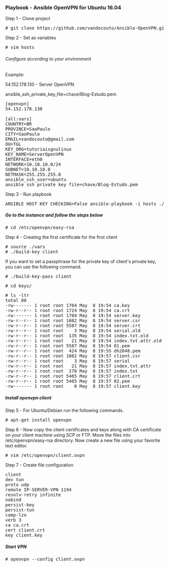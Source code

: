 ### Playbook - Ansible OpenVPN for Ubuntu 16.04

Step 1 - Clone project 

<pre>
# git clone https://github.com/vandocouto/Ansible-OpenVPN.git
</pre>

Step 2 - Set as variables

<pre>
# vim hosts
</pre>

###### Configure according to your environment

Example: 

54.152.178.130 - Server OpenVPN

ansible_ssh_private_key_file=chave/Blog-Estudo.pem


<pre>
[openvpn]
54.152.178.130

[all:vars]
COUNTRY=BR
PROVINCE=SaoPaulo
CITY=SaoPaulo
EMAIL=vandocouto@gmail.com
OU=TGL
KEY_ORG=tutoriaisgnulinux
KEY_NAME=ServerOpenVPN
INTERFACE=eth0
NETWORK=10.10.10.0/24
SUBNET=10.10.10.0
NETMASK=255.255.255.0
ansible_ssh_user=ubuntu
ansible_ssh_private_key_file=chave/Blog-Estudo.pem
</pre>

Step 3 - Run playbook
<pre>
ANSIBLE_HOST_KEY_CHECKING=False ansible-playbook -i hosts ./tasks/main.yml
</pre>

##### Go to the instance and follow the steps below

<pre>
# cd /etc/openvpn/easy-rsa
</pre>

Step 4 - Creating the first certificate for the first client

<pre>
# source ./vars
# ./build-key client
</pre>

If you want to set a passphrase for the private key of client's private key, you can use the following command.

<pre>
# ./build-key-pass client
</pre>
<pre>
# cd keys/
</pre>

<pre>
# ls -ltr
total 80
-rw------- 1 root root 1704 May  8 19:54 ca.key
-rw-r--r-- 1 root root 1724 May  8 19:54 ca.crt
-rw------- 1 root root 1704 May  8 19:54 server.key
-rw-r--r-- 1 root root 1082 May  8 19:54 server.csr
-rw-r--r-- 1 root root 5587 May  8 19:54 server.crt
-rw-r--r-- 1 root root    3 May  8 19:54 serial.old
-rw-r--r-- 1 root root  135 May  8 19:54 index.txt.old
-rw-r--r-- 1 root root   21 May  8 19:54 index.txt.attr.old
-rw-r--r-- 1 root root 5587 May  8 19:54 01.pem
-rw-r--r-- 1 root root  424 May  8 19:55 dh2048.pem
-rw-r--r-- 1 root root 1082 May  8 19:57 client.csr
-rw-r--r-- 1 root root    3 May  8 19:57 serial
-rw-r--r-- 1 root root   21 May  8 19:57 index.txt.attr
-rw-r--r-- 1 root root  270 May  8 19:57 index.txt
-rw-r--r-- 1 root root 5465 May  8 19:57 client.crt
-rw-r--r-- 1 root root 5465 May  8 19:57 02.pem
-rw------- 1 root root    0 May  8 19:57 client.key
</pre>

##### Install openvpn client

Step 5 - For Ubuntu/Debian run the following commands.


<pre>
# apt-get install openvpn
</pre>

Step 6 - Now copy the client certificates and keys along with CA certificate on your client machine using SCP or FTP. Move the files into /etc/openvpn/easy-rsa directory. Now create a new file using your favorite text editor.


<pre>
# vim /etc/openvpn/client.ovpn
</pre>

Step 7 - Create file configuration 
<pre>
client
dev tun
proto udp
remote IP-SERVER-VPN 1194
resolv-retry infinite
nobind
persist-key
persist-tun
comp-lzo
verb 3
ca ca.crt
cert client.crt
key client.key
</pre>
##### Start VPN

<pre>
# openvpn --config client.ovpn
</pre>
